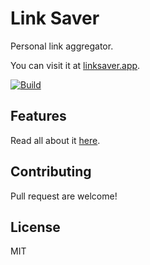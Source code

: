 # Link Saver

Personal link aggregator.

You can visit it at [linksaver.app](https://linksaver.app).

[![Build](https://github.com/JonathanWThom/LinkSaver/actions/workflows/build.yml/badge.svg)](https://github.com/JonathanWThom/LinkSaver/actions/workflows/build.yml)

## Features

Read all about it [here](https://linksaver.app/about).

## Contributing

Pull request are welcome!

## License

MIT
